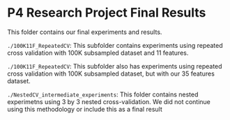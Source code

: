 # P4 Research Project Final Results

This folder contains our final experiments and results.

`./100K11F_RepeatedCV`: This subfolder contains experiments using repeated cross validation with 100K subsampled dataset and 11 features.

`./100K11F_RepeatedCV`: This subfolder also has experiments using repeated cross validation with 100K subsampled dataset, but with our 35 features dataset.

`./NestedCV_intermediate_experiments`: This folder contains nested experimetns using 3 by 3 nested cross-validation. We did not continue using this methodology or include this as a final result
